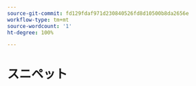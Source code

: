 ```yaml
---
source-git-commit: fd129fdaf971d230840526fd8d10500b8da2656e
workflow-type: tm+mt
source-wordcount: '1'
ht-degree: 100%

---
```

# スニペット
